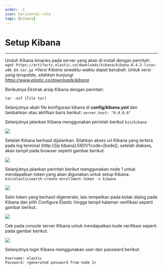 ```yaml
---
order: -1
icon: horizontal-rule
tags: [kibana]
---
```

# Setup Kibana
---

Unduh Kibana binaries pada server yang akan di install dengan perintah:
```wget https://artifacts.elastic.co/downloads/kibana/kibana-8.4.2-linux-x86_64.tar.gz```
*\*Versi Kibana sewaktu-waktu dapat berubah. Untuk versi yang terupdate, silahkan kunjungi https://www.elastic.co/downloads/kibana*

Berikutnya Ekstrak arsip Kibana dengan perintah:
```
tar -xvf [file tar]
```

Selanjutnya ubah file konfigurasi kibana di **config/kibana.yml** dan tambahkan atau aktifkan baris berikut:
```server.host: "0.0.0.0"```

Selanjutnya jalankan Kibana menggunakan perintah berikut
```bin/kibana```

![](../static/images/10.png)

Setelah Kibana berhasil dijalankan. Silahkan akses url Kibana yang tertera pada log terminal (http://[ip kibana]:5601/?code=[kode]), setelah diakses, akan tampil pada browser seperti gambar berikut.

![](../static/images/11.png)

Selanjutnya jalankan perintah berikut menggunakan node 1 untuk mendapatkan token yang akan digunakan untuk setup Kibana.
```bin/elasticsearch-create-enrollment-token -s kibana```

![](../static/images/12.png)

Salin token yang berhasil digenerate, lalu tempelkan pada kotak dialog pada Kibana dan pilih Configure Elastic hingga tampil halaman verifikasi seperti gambar berikut.

![](../static/images/13.png)

Cek pada console server Kibana untuk mendapatkan kode verifikasi seperti pada gambar berikut.

![](../static/images/14.png)

Selanjutnya login Kibana menggunakan user dan password berikut:
```
Username: elastic
Password: <generated password from node 1>
```
